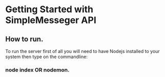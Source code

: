# Getting Started with SimpleMesseger API

## How to run.
To run the server first of all you will need to have Nodejs installed to your system then type on the commandline:
### node index OR nodemon.



